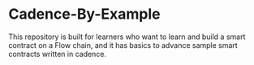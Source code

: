 # Cadence-By-Example
 This repository is built for learners who want to learn and build a smart contract on a Flow chain, and it has basics to advance sample smart contracts written in cadence.
